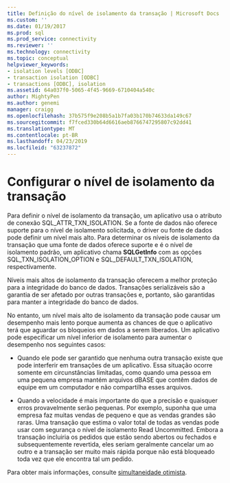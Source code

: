 ```yaml
---
title: Definição do nível de isolamento da transação | Microsoft Docs
ms.custom: ''
ms.date: 01/19/2017
ms.prod: sql
ms.prod_service: connectivity
ms.reviewer: ''
ms.technology: connectivity
ms.topic: conceptual
helpviewer_keywords:
- isolation levels [ODBC]
- transaction isolation [ODBC]
- transactions [ODBC], isolation
ms.assetid: 64a037f0-5065-4f45-9669-6710404a540c
author: MightyPen
ms.author: genemi
manager: craigg
ms.openlocfilehash: 37b575f9e208b5a1b7fa03b170b74633da149c67
ms.sourcegitcommit: f7fced330b64d6616aeb8766747295807c92dd41
ms.translationtype: MT
ms.contentlocale: pt-BR
ms.lasthandoff: 04/23/2019
ms.locfileid: "63237872"
---
```

# <a name="setting-the-transaction-isolation-level"></a>Configurar o nível de isolamento da transação
Para definir o nível de isolamento da transação, um aplicativo usa o atributo de conexão SQL_ATTR_TXN_ISOLATION. Se a fonte de dados não oferece suporte para o nível de isolamento solicitada, o driver ou fonte de dados pode definir um nível mais alto. Para determinar os níveis de isolamento da transação que uma fonte de dados oferece suporte e é o nível de isolamento padrão, um aplicativo chama **SQLGetInfo** com as opções SQL_TXN_ISOLATION_OPTION e SQL_DEFAULT_TXN_ISOLATION, respectivamente.  
  
 Níveis mais altos de isolamento da transação oferecem a melhor proteção para a integridade do banco de dados. Transações serializáveis são a garantia de ser afetado por outras transações e, portanto, são garantidas para manter a integridade do banco de dados.  
  
 No entanto, um nível mais alto de isolamento da transação pode causar um desempenho mais lento porque aumenta as chances de que o aplicativo terá que aguardar os bloqueios em dados a serem liberados. Um aplicativo pode especificar um nível inferior de isolamento para aumentar o desempenho nos seguintes casos:  
  
-   Quando ele pode ser garantido que nenhuma outra transação existe que pode interferir em transações de um aplicativo. Essa situação ocorre somente em circunstâncias limitadas, como quando uma pessoa em uma pequena empresa mantém arquivos dBASE que contêm dados de equipe em um computador e não compartilha esses arquivos.  
  
-   Quando a velocidade é mais importante do que a precisão e quaisquer erros provavelmente serão pequenas. Por exemplo, suponha que uma empresa faz muitas vendas de pequeno e que as vendas grandes são raras. Uma transação que estima o valor total de todas as vendas pode usar com segurança o nível de isolamento Read Uncommitted. Embora a transação incluiria os pedidos que estão sendo abertos ou fechados e subsequentemente revertida, eles seriam geralmente cancelar um ao outro e a transação ser muito mais rápida porque não está bloqueado toda vez que ele encontra tal um pedido.  
  
 Para obter mais informações, consulte [simultaneidade otimista](../../../odbc/reference/develop-app/optimistic-concurrency.md).
